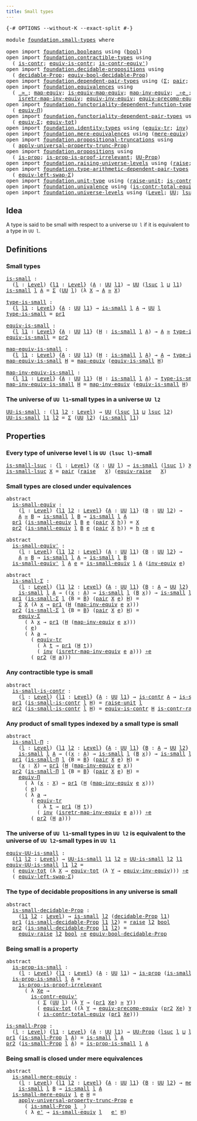 ```yaml
---
title: Small types
---
```


<pre class="Agda"><a id="37" class="Symbol">{-#</a> <a id="41" class="Keyword">OPTIONS</a> <a id="49" class="Pragma">--without-K</a> <a id="61" class="Pragma">--exact-split</a> <a id="75" class="Symbol">#-}</a>

<a id="80" class="Keyword">module</a> <a id="87" href="foundation.small-types.html" class="Module">foundation.small-types</a> <a id="110" class="Keyword">where</a>

<a id="117" class="Keyword">open</a> <a id="122" class="Keyword">import</a> <a id="129" href="foundation.booleans.html" class="Module">foundation.booleans</a> <a id="149" class="Keyword">using</a> <a id="155" class="Symbol">(</a><a id="156" href="foundation.booleans.html#1184" class="Datatype">bool</a><a id="160" class="Symbol">)</a>
<a id="162" class="Keyword">open</a> <a id="167" class="Keyword">import</a> <a id="174" href="foundation.contractible-types.html" class="Module">foundation.contractible-types</a> <a id="204" class="Keyword">using</a>
  <a id="212" class="Symbol">(</a> <a id="214" href="foundation-core.contractible-types.html#1006" class="Function">is-contr</a><a id="222" class="Symbol">;</a> <a id="224" href="foundation-core.contractible-types.html#4311" class="Function">equiv-is-contr</a><a id="238" class="Symbol">;</a> <a id="240" href="foundation-core.contractible-types.html#3813" class="Function">is-contr-equiv&#39;</a><a id="255" class="Symbol">)</a>
<a id="257" class="Keyword">open</a> <a id="262" class="Keyword">import</a> <a id="269" href="foundation.decidable-propositions.html" class="Module">foundation.decidable-propositions</a> <a id="303" class="Keyword">using</a>
  <a id="311" class="Symbol">(</a> <a id="313" href="foundation.decidable-propositions.html#2357" class="Function">decidable-Prop</a><a id="327" class="Symbol">;</a> <a id="329" href="foundation.decidable-propositions.html#6128" class="Function">equiv-bool-decidable-Prop</a><a id="354" class="Symbol">)</a>
<a id="356" class="Keyword">open</a> <a id="361" class="Keyword">import</a> <a id="368" href="foundation.dependent-pair-types.html" class="Module">foundation.dependent-pair-types</a> <a id="400" class="Keyword">using</a> <a id="406" class="Symbol">(</a><a id="407" href="foundation-core.dependent-pair-types.html#515" class="Record">Σ</a><a id="408" class="Symbol">;</a> <a id="410" href="foundation-core.dependent-pair-types.html#588" class="InductiveConstructor">pair</a><a id="414" class="Symbol">;</a> <a id="416" href="foundation-core.dependent-pair-types.html#605" class="Field">pr1</a><a id="419" class="Symbol">;</a> <a id="421" href="foundation-core.dependent-pair-types.html#617" class="Field">pr2</a><a id="424" class="Symbol">)</a>
<a id="426" class="Keyword">open</a> <a id="431" class="Keyword">import</a> <a id="438" href="foundation.equivalences.html" class="Module">foundation.equivalences</a> <a id="462" class="Keyword">using</a>
  <a id="470" class="Symbol">(</a> <a id="472" href="foundation-core.equivalences.html#1621" class="Function Operator">_≃_</a><a id="475" class="Symbol">;</a> <a id="477" href="foundation-core.equivalences.html#1821" class="Function">map-equiv</a><a id="486" class="Symbol">;</a> <a id="488" href="foundation-core.equivalences.html#1876" class="Function">is-equiv-map-equiv</a><a id="506" class="Symbol">;</a> <a id="508" href="foundation-core.equivalences.html#5036" class="Function">map-inv-equiv</a><a id="521" class="Symbol">;</a> <a id="523" href="foundation-core.equivalences.html#7869" class="Function Operator">_∘e_</a><a id="527" class="Symbol">;</a> <a id="529" href="foundation-core.equivalences.html#5721" class="Function">inv-equiv</a><a id="538" class="Symbol">;</a>
    <a id="544" href="foundation-core.equivalences.html#5251" class="Function">isretr-map-inv-equiv</a><a id="564" class="Symbol">;</a> <a id="566" href="foundation.equivalences.html#15928" class="Function">equiv-inv-equiv</a><a id="581" class="Symbol">;</a> <a id="583" href="foundation.equivalences.html#17588" class="Function">equiv-precomp-equiv</a><a id="602" class="Symbol">)</a>
<a id="604" class="Keyword">open</a> <a id="609" class="Keyword">import</a> <a id="616" href="foundation.functoriality-dependent-function-types.html" class="Module">foundation.functoriality-dependent-function-types</a> <a id="666" class="Keyword">using</a>
  <a id="674" class="Symbol">(</a> <a id="676" href="foundation.functoriality-dependent-function-types.html#4207" class="Function">equiv-Π</a><a id="683" class="Symbol">)</a>
<a id="685" class="Keyword">open</a> <a id="690" class="Keyword">import</a> <a id="697" href="foundation.functoriality-dependent-pair-types.html" class="Module">foundation.functoriality-dependent-pair-types</a> <a id="743" class="Keyword">using</a>
  <a id="751" class="Symbol">(</a> <a id="753" href="foundation-core.functoriality-dependent-pair-types.html#10434" class="Function">equiv-Σ</a><a id="760" class="Symbol">;</a> <a id="762" href="foundation-core.functoriality-dependent-pair-types.html#6817" class="Function">equiv-tot</a><a id="771" class="Symbol">)</a>
<a id="773" class="Keyword">open</a> <a id="778" class="Keyword">import</a> <a id="785" href="foundation.identity-types.html" class="Module">foundation.identity-types</a> <a id="811" class="Keyword">using</a> <a id="817" class="Symbol">(</a><a id="818" href="foundation.identity-types.html#3828" class="Function">equiv-tr</a><a id="826" class="Symbol">;</a> <a id="828" href="foundation-core.identity-types.html#2729" class="Function">inv</a><a id="831" class="Symbol">)</a>
<a id="833" class="Keyword">open</a> <a id="838" class="Keyword">import</a> <a id="845" href="foundation.mere-equivalences.html" class="Module">foundation.mere-equivalences</a> <a id="874" class="Keyword">using</a> <a id="880" class="Symbol">(</a><a id="881" href="foundation.mere-equivalences.html#1415" class="Function">mere-equiv</a><a id="891" class="Symbol">)</a>
<a id="893" class="Keyword">open</a> <a id="898" class="Keyword">import</a> <a id="905" href="foundation.propositional-truncations.html" class="Module">foundation.propositional-truncations</a> <a id="942" class="Keyword">using</a>
  <a id="950" class="Symbol">(</a> <a id="952" href="foundation.propositional-truncations.html#5611" class="Function">apply-universal-property-trunc-Prop</a><a id="987" class="Symbol">)</a>
<a id="989" class="Keyword">open</a> <a id="994" class="Keyword">import</a> <a id="1001" href="foundation.propositions.html" class="Module">foundation.propositions</a> <a id="1025" class="Keyword">using</a>
  <a id="1033" class="Symbol">(</a> <a id="1035" href="foundation-core.propositions.html#1309" class="Function">is-prop</a><a id="1042" class="Symbol">;</a> <a id="1044" href="foundation-core.propositions.html#3220" class="Function">is-prop-is-proof-irrelevant</a><a id="1071" class="Symbol">;</a> <a id="1073" href="foundation-core.propositions.html#1393" class="Function">UU-Prop</a><a id="1080" class="Symbol">)</a>
<a id="1082" class="Keyword">open</a> <a id="1087" class="Keyword">import</a> <a id="1094" href="foundation.raising-universe-levels.html" class="Module">foundation.raising-universe-levels</a> <a id="1129" class="Keyword">using</a> <a id="1135" class="Symbol">(</a><a id="1136" href="foundation.raising-universe-levels.html#973" class="Datatype">raise</a><a id="1141" class="Symbol">;</a> <a id="1143" href="foundation.raising-universe-levels.html#1550" class="Function">equiv-raise</a><a id="1154" class="Symbol">)</a>
<a id="1156" class="Keyword">open</a> <a id="1161" class="Keyword">import</a> <a id="1168" href="foundation.type-arithmetic-dependent-pair-types.html" class="Module">foundation.type-arithmetic-dependent-pair-types</a> <a id="1216" class="Keyword">using</a>
  <a id="1224" class="Symbol">(</a> <a id="1226" href="foundation-core.type-arithmetic-dependent-pair-types.html#10239" class="Function">equiv-left-swap-Σ</a><a id="1243" class="Symbol">)</a>
<a id="1245" class="Keyword">open</a> <a id="1250" class="Keyword">import</a> <a id="1257" href="foundation.unit-type.html" class="Module">foundation.unit-type</a> <a id="1278" class="Keyword">using</a> <a id="1284" class="Symbol">(</a><a id="1285" href="foundation.unit-type.html#1727" class="Function">raise-unit</a><a id="1295" class="Symbol">;</a> <a id="1297" href="foundation.unit-type.html#3287" class="Function">is-contr-raise-unit</a><a id="1316" class="Symbol">)</a>
<a id="1318" class="Keyword">open</a> <a id="1323" class="Keyword">import</a> <a id="1330" href="foundation.univalence.html" class="Module">foundation.univalence</a> <a id="1352" class="Keyword">using</a> <a id="1358" class="Symbol">(</a><a id="1359" href="foundation.univalence.html#1546" class="Function">is-contr-total-equiv</a><a id="1379" class="Symbol">)</a>
<a id="1381" class="Keyword">open</a> <a id="1386" class="Keyword">import</a> <a id="1393" href="foundation.universe-levels.html" class="Module">foundation.universe-levels</a> <a id="1420" class="Keyword">using</a> <a id="1426" class="Symbol">(</a><a id="1427" href="Agda.Primitive.html#597" class="Postulate">Level</a><a id="1432" class="Symbol">;</a> <a id="1434" href="foundation-core.universe-levels.html#235" class="Primitive">UU</a><a id="1436" class="Symbol">;</a> <a id="1438" href="Agda.Primitive.html#780" class="Primitive">lsuc</a><a id="1442" class="Symbol">;</a> <a id="1444" href="Agda.Primitive.html#810" class="Primitive Operator">_⊔_</a><a id="1447" class="Symbol">)</a>
</pre>
## Idea

A type is said to be small with respect to a universe `UU l` if it is equivalent to a type in `UU l`.

## Definitions

### Small types

<pre class="Agda"><a id="is-small"></a><a id="1607" href="foundation.small-types.html#1607" class="Function">is-small</a> <a id="1616" class="Symbol">:</a>
  <a id="1620" class="Symbol">(</a><a id="1621" href="foundation.small-types.html#1621" class="Bound">l</a> <a id="1623" class="Symbol">:</a> <a id="1625" href="Agda.Primitive.html#597" class="Postulate">Level</a><a id="1630" class="Symbol">)</a> <a id="1632" class="Symbol">{</a><a id="1633" href="foundation.small-types.html#1633" class="Bound">l1</a> <a id="1636" class="Symbol">:</a> <a id="1638" href="Agda.Primitive.html#597" class="Postulate">Level</a><a id="1643" class="Symbol">}</a> <a id="1645" class="Symbol">(</a><a id="1646" href="foundation.small-types.html#1646" class="Bound">A</a> <a id="1648" class="Symbol">:</a> <a id="1650" href="foundation-core.universe-levels.html#235" class="Primitive">UU</a> <a id="1653" href="foundation.small-types.html#1633" class="Bound">l1</a><a id="1655" class="Symbol">)</a> <a id="1657" class="Symbol">→</a> <a id="1659" href="foundation-core.universe-levels.html#235" class="Primitive">UU</a> <a id="1662" class="Symbol">(</a><a id="1663" href="Agda.Primitive.html#780" class="Primitive">lsuc</a> <a id="1668" href="foundation.small-types.html#1621" class="Bound">l</a> <a id="1670" href="Agda.Primitive.html#810" class="Primitive Operator">⊔</a> <a id="1672" href="foundation.small-types.html#1633" class="Bound">l1</a><a id="1674" class="Symbol">)</a>
<a id="1676" href="foundation.small-types.html#1607" class="Function">is-small</a> <a id="1685" href="foundation.small-types.html#1685" class="Bound">l</a> <a id="1687" href="foundation.small-types.html#1687" class="Bound">A</a> <a id="1689" class="Symbol">=</a> <a id="1691" href="foundation-core.dependent-pair-types.html#515" class="Record">Σ</a> <a id="1693" class="Symbol">(</a><a id="1694" href="foundation-core.universe-levels.html#235" class="Primitive">UU</a> <a id="1697" href="foundation.small-types.html#1685" class="Bound">l</a><a id="1698" class="Symbol">)</a> <a id="1700" class="Symbol">(λ</a> <a id="1703" href="foundation.small-types.html#1703" class="Bound">X</a> <a id="1705" class="Symbol">→</a> <a id="1707" href="foundation.small-types.html#1687" class="Bound">A</a> <a id="1709" href="foundation-core.equivalences.html#1621" class="Function Operator">≃</a> <a id="1711" href="foundation.small-types.html#1703" class="Bound">X</a><a id="1712" class="Symbol">)</a>

<a id="type-is-small"></a><a id="1715" href="foundation.small-types.html#1715" class="Function">type-is-small</a> <a id="1729" class="Symbol">:</a>
  <a id="1733" class="Symbol">{</a><a id="1734" href="foundation.small-types.html#1734" class="Bound">l</a> <a id="1736" href="foundation.small-types.html#1736" class="Bound">l1</a> <a id="1739" class="Symbol">:</a> <a id="1741" href="Agda.Primitive.html#597" class="Postulate">Level</a><a id="1746" class="Symbol">}</a> <a id="1748" class="Symbol">{</a><a id="1749" href="foundation.small-types.html#1749" class="Bound">A</a> <a id="1751" class="Symbol">:</a> <a id="1753" href="foundation-core.universe-levels.html#235" class="Primitive">UU</a> <a id="1756" href="foundation.small-types.html#1736" class="Bound">l1</a><a id="1758" class="Symbol">}</a> <a id="1760" class="Symbol">→</a> <a id="1762" href="foundation.small-types.html#1607" class="Function">is-small</a> <a id="1771" href="foundation.small-types.html#1734" class="Bound">l</a> <a id="1773" href="foundation.small-types.html#1749" class="Bound">A</a> <a id="1775" class="Symbol">→</a> <a id="1777" href="foundation-core.universe-levels.html#235" class="Primitive">UU</a> <a id="1780" href="foundation.small-types.html#1734" class="Bound">l</a>
<a id="1782" href="foundation.small-types.html#1715" class="Function">type-is-small</a> <a id="1796" class="Symbol">=</a> <a id="1798" href="foundation-core.dependent-pair-types.html#605" class="Field">pr1</a>

<a id="equiv-is-small"></a><a id="1803" href="foundation.small-types.html#1803" class="Function">equiv-is-small</a> <a id="1818" class="Symbol">:</a>
  <a id="1822" class="Symbol">{</a><a id="1823" href="foundation.small-types.html#1823" class="Bound">l</a> <a id="1825" href="foundation.small-types.html#1825" class="Bound">l1</a> <a id="1828" class="Symbol">:</a> <a id="1830" href="Agda.Primitive.html#597" class="Postulate">Level</a><a id="1835" class="Symbol">}</a> <a id="1837" class="Symbol">{</a><a id="1838" href="foundation.small-types.html#1838" class="Bound">A</a> <a id="1840" class="Symbol">:</a> <a id="1842" href="foundation-core.universe-levels.html#235" class="Primitive">UU</a> <a id="1845" href="foundation.small-types.html#1825" class="Bound">l1</a><a id="1847" class="Symbol">}</a> <a id="1849" class="Symbol">(</a><a id="1850" href="foundation.small-types.html#1850" class="Bound">H</a> <a id="1852" class="Symbol">:</a> <a id="1854" href="foundation.small-types.html#1607" class="Function">is-small</a> <a id="1863" href="foundation.small-types.html#1823" class="Bound">l</a> <a id="1865" href="foundation.small-types.html#1838" class="Bound">A</a><a id="1866" class="Symbol">)</a> <a id="1868" class="Symbol">→</a> <a id="1870" href="foundation.small-types.html#1838" class="Bound">A</a> <a id="1872" href="foundation-core.equivalences.html#1621" class="Function Operator">≃</a> <a id="1874" href="foundation.small-types.html#1715" class="Function">type-is-small</a> <a id="1888" href="foundation.small-types.html#1850" class="Bound">H</a>
<a id="1890" href="foundation.small-types.html#1803" class="Function">equiv-is-small</a> <a id="1905" class="Symbol">=</a> <a id="1907" href="foundation-core.dependent-pair-types.html#617" class="Field">pr2</a>

<a id="map-equiv-is-small"></a><a id="1912" href="foundation.small-types.html#1912" class="Function">map-equiv-is-small</a> <a id="1931" class="Symbol">:</a>
  <a id="1935" class="Symbol">{</a><a id="1936" href="foundation.small-types.html#1936" class="Bound">l</a> <a id="1938" href="foundation.small-types.html#1938" class="Bound">l1</a> <a id="1941" class="Symbol">:</a> <a id="1943" href="Agda.Primitive.html#597" class="Postulate">Level</a><a id="1948" class="Symbol">}</a> <a id="1950" class="Symbol">{</a><a id="1951" href="foundation.small-types.html#1951" class="Bound">A</a> <a id="1953" class="Symbol">:</a> <a id="1955" href="foundation-core.universe-levels.html#235" class="Primitive">UU</a> <a id="1958" href="foundation.small-types.html#1938" class="Bound">l1</a><a id="1960" class="Symbol">}</a> <a id="1962" class="Symbol">(</a><a id="1963" href="foundation.small-types.html#1963" class="Bound">H</a> <a id="1965" class="Symbol">:</a> <a id="1967" href="foundation.small-types.html#1607" class="Function">is-small</a> <a id="1976" href="foundation.small-types.html#1936" class="Bound">l</a> <a id="1978" href="foundation.small-types.html#1951" class="Bound">A</a><a id="1979" class="Symbol">)</a> <a id="1981" class="Symbol">→</a> <a id="1983" href="foundation.small-types.html#1951" class="Bound">A</a> <a id="1985" class="Symbol">→</a> <a id="1987" href="foundation.small-types.html#1715" class="Function">type-is-small</a> <a id="2001" href="foundation.small-types.html#1963" class="Bound">H</a>
<a id="2003" href="foundation.small-types.html#1912" class="Function">map-equiv-is-small</a> <a id="2022" href="foundation.small-types.html#2022" class="Bound">H</a> <a id="2024" class="Symbol">=</a> <a id="2026" href="foundation-core.equivalences.html#1821" class="Function">map-equiv</a> <a id="2036" class="Symbol">(</a><a id="2037" href="foundation.small-types.html#1803" class="Function">equiv-is-small</a> <a id="2052" href="foundation.small-types.html#2022" class="Bound">H</a><a id="2053" class="Symbol">)</a>

<a id="map-inv-equiv-is-small"></a><a id="2056" href="foundation.small-types.html#2056" class="Function">map-inv-equiv-is-small</a> <a id="2079" class="Symbol">:</a>
  <a id="2083" class="Symbol">{</a><a id="2084" href="foundation.small-types.html#2084" class="Bound">l</a> <a id="2086" href="foundation.small-types.html#2086" class="Bound">l1</a> <a id="2089" class="Symbol">:</a> <a id="2091" href="Agda.Primitive.html#597" class="Postulate">Level</a><a id="2096" class="Symbol">}</a> <a id="2098" class="Symbol">{</a><a id="2099" href="foundation.small-types.html#2099" class="Bound">A</a> <a id="2101" class="Symbol">:</a> <a id="2103" href="foundation-core.universe-levels.html#235" class="Primitive">UU</a> <a id="2106" href="foundation.small-types.html#2086" class="Bound">l1</a><a id="2108" class="Symbol">}</a> <a id="2110" class="Symbol">(</a><a id="2111" href="foundation.small-types.html#2111" class="Bound">H</a> <a id="2113" class="Symbol">:</a> <a id="2115" href="foundation.small-types.html#1607" class="Function">is-small</a> <a id="2124" href="foundation.small-types.html#2084" class="Bound">l</a> <a id="2126" href="foundation.small-types.html#2099" class="Bound">A</a><a id="2127" class="Symbol">)</a> <a id="2129" class="Symbol">→</a> <a id="2131" href="foundation.small-types.html#1715" class="Function">type-is-small</a> <a id="2145" href="foundation.small-types.html#2111" class="Bound">H</a> <a id="2147" class="Symbol">→</a> <a id="2149" href="foundation.small-types.html#2099" class="Bound">A</a>
<a id="2151" href="foundation.small-types.html#2056" class="Function">map-inv-equiv-is-small</a> <a id="2174" href="foundation.small-types.html#2174" class="Bound">H</a> <a id="2176" class="Symbol">=</a> <a id="2178" href="foundation-core.equivalences.html#5036" class="Function">map-inv-equiv</a> <a id="2192" class="Symbol">(</a><a id="2193" href="foundation.small-types.html#1803" class="Function">equiv-is-small</a> <a id="2208" href="foundation.small-types.html#2174" class="Bound">H</a><a id="2209" class="Symbol">)</a>
</pre>
### The universe of `UU l1`-small types in a universe `UU l2`

<pre class="Agda"><a id="UU-is-small"></a><a id="2287" href="foundation.small-types.html#2287" class="Function">UU-is-small</a> <a id="2299" class="Symbol">:</a> <a id="2301" class="Symbol">(</a><a id="2302" href="foundation.small-types.html#2302" class="Bound">l1</a> <a id="2305" href="foundation.small-types.html#2305" class="Bound">l2</a> <a id="2308" class="Symbol">:</a> <a id="2310" href="Agda.Primitive.html#597" class="Postulate">Level</a><a id="2315" class="Symbol">)</a> <a id="2317" class="Symbol">→</a> <a id="2319" href="foundation-core.universe-levels.html#235" class="Primitive">UU</a> <a id="2322" class="Symbol">(</a><a id="2323" href="Agda.Primitive.html#780" class="Primitive">lsuc</a> <a id="2328" href="foundation.small-types.html#2302" class="Bound">l1</a> <a id="2331" href="Agda.Primitive.html#810" class="Primitive Operator">⊔</a> <a id="2333" href="Agda.Primitive.html#780" class="Primitive">lsuc</a> <a id="2338" href="foundation.small-types.html#2305" class="Bound">l2</a><a id="2340" class="Symbol">)</a>
<a id="2342" href="foundation.small-types.html#2287" class="Function">UU-is-small</a> <a id="2354" href="foundation.small-types.html#2354" class="Bound">l1</a> <a id="2357" href="foundation.small-types.html#2357" class="Bound">l2</a> <a id="2360" class="Symbol">=</a> <a id="2362" href="foundation-core.dependent-pair-types.html#515" class="Record">Σ</a> <a id="2364" class="Symbol">(</a><a id="2365" href="foundation-core.universe-levels.html#235" class="Primitive">UU</a> <a id="2368" href="foundation.small-types.html#2357" class="Bound">l2</a><a id="2370" class="Symbol">)</a> <a id="2372" class="Symbol">(</a><a id="2373" href="foundation.small-types.html#1607" class="Function">is-small</a> <a id="2382" href="foundation.small-types.html#2354" class="Bound">l1</a><a id="2384" class="Symbol">)</a>
</pre>
## Properties

### Every type of universe level `l` is `UU (lsuc l)`-small

<pre class="Agda"><a id="is-small-lsuc"></a><a id="2475" href="foundation.small-types.html#2475" class="Function">is-small-lsuc</a> <a id="2489" class="Symbol">:</a> <a id="2491" class="Symbol">{</a><a id="2492" href="foundation.small-types.html#2492" class="Bound">l</a> <a id="2494" class="Symbol">:</a> <a id="2496" href="Agda.Primitive.html#597" class="Postulate">Level</a><a id="2501" class="Symbol">}</a> <a id="2503" class="Symbol">(</a><a id="2504" href="foundation.small-types.html#2504" class="Bound">X</a> <a id="2506" class="Symbol">:</a> <a id="2508" href="foundation-core.universe-levels.html#235" class="Primitive">UU</a> <a id="2511" href="foundation.small-types.html#2492" class="Bound">l</a><a id="2512" class="Symbol">)</a> <a id="2514" class="Symbol">→</a> <a id="2516" href="foundation.small-types.html#1607" class="Function">is-small</a> <a id="2525" class="Symbol">(</a><a id="2526" href="Agda.Primitive.html#780" class="Primitive">lsuc</a> <a id="2531" href="foundation.small-types.html#2492" class="Bound">l</a><a id="2532" class="Symbol">)</a> <a id="2534" href="foundation.small-types.html#2504" class="Bound">X</a>
<a id="2536" href="foundation.small-types.html#2475" class="Function">is-small-lsuc</a> <a id="2550" href="foundation.small-types.html#2550" class="Bound">X</a> <a id="2552" class="Symbol">=</a> <a id="2554" href="foundation-core.dependent-pair-types.html#588" class="InductiveConstructor">pair</a> <a id="2559" class="Symbol">(</a><a id="2560" href="foundation.raising-universe-levels.html#973" class="Datatype">raise</a> <a id="2566" class="Symbol">_</a> <a id="2568" href="foundation.small-types.html#2550" class="Bound">X</a><a id="2569" class="Symbol">)</a> <a id="2571" class="Symbol">(</a><a id="2572" href="foundation.raising-universe-levels.html#1550" class="Function">equiv-raise</a> <a id="2584" class="Symbol">_</a> <a id="2586" href="foundation.small-types.html#2550" class="Bound">X</a><a id="2587" class="Symbol">)</a>
</pre>
### Small types are closed under equivalences

<pre class="Agda"><a id="2649" class="Keyword">abstract</a>
  <a id="is-small-equiv"></a><a id="2660" href="foundation.small-types.html#2660" class="Function">is-small-equiv</a> <a id="2675" class="Symbol">:</a>
    <a id="2681" class="Symbol">(</a><a id="2682" href="foundation.small-types.html#2682" class="Bound">l</a> <a id="2684" class="Symbol">:</a> <a id="2686" href="Agda.Primitive.html#597" class="Postulate">Level</a><a id="2691" class="Symbol">)</a> <a id="2693" class="Symbol">{</a><a id="2694" href="foundation.small-types.html#2694" class="Bound">l1</a> <a id="2697" href="foundation.small-types.html#2697" class="Bound">l2</a> <a id="2700" class="Symbol">:</a> <a id="2702" href="Agda.Primitive.html#597" class="Postulate">Level</a><a id="2707" class="Symbol">}</a> <a id="2709" class="Symbol">{</a><a id="2710" href="foundation.small-types.html#2710" class="Bound">A</a> <a id="2712" class="Symbol">:</a> <a id="2714" href="foundation-core.universe-levels.html#235" class="Primitive">UU</a> <a id="2717" href="foundation.small-types.html#2694" class="Bound">l1</a><a id="2719" class="Symbol">}</a> <a id="2721" class="Symbol">(</a><a id="2722" href="foundation.small-types.html#2722" class="Bound">B</a> <a id="2724" class="Symbol">:</a> <a id="2726" href="foundation-core.universe-levels.html#235" class="Primitive">UU</a> <a id="2729" href="foundation.small-types.html#2697" class="Bound">l2</a><a id="2731" class="Symbol">)</a> <a id="2733" class="Symbol">→</a>
    <a id="2739" href="foundation.small-types.html#2710" class="Bound">A</a> <a id="2741" href="foundation-core.equivalences.html#1621" class="Function Operator">≃</a> <a id="2743" href="foundation.small-types.html#2722" class="Bound">B</a> <a id="2745" class="Symbol">→</a> <a id="2747" href="foundation.small-types.html#1607" class="Function">is-small</a> <a id="2756" href="foundation.small-types.html#2682" class="Bound">l</a> <a id="2758" href="foundation.small-types.html#2722" class="Bound">B</a> <a id="2760" class="Symbol">→</a> <a id="2762" href="foundation.small-types.html#1607" class="Function">is-small</a> <a id="2771" href="foundation.small-types.html#2682" class="Bound">l</a> <a id="2773" href="foundation.small-types.html#2710" class="Bound">A</a>
  <a id="2777" href="foundation-core.dependent-pair-types.html#605" class="Field">pr1</a> <a id="2781" class="Symbol">(</a><a id="2782" href="foundation.small-types.html#2660" class="Function">is-small-equiv</a> <a id="2797" href="foundation.small-types.html#2797" class="Bound">l</a> <a id="2799" href="foundation.small-types.html#2799" class="Bound">B</a> <a id="2801" href="foundation.small-types.html#2801" class="Bound">e</a> <a id="2803" class="Symbol">(</a><a id="2804" href="foundation-core.dependent-pair-types.html#588" class="InductiveConstructor">pair</a> <a id="2809" href="foundation.small-types.html#2809" class="Bound">X</a> <a id="2811" href="foundation.small-types.html#2811" class="Bound">h</a><a id="2812" class="Symbol">))</a> <a id="2815" class="Symbol">=</a> <a id="2817" href="foundation.small-types.html#2809" class="Bound">X</a>
  <a id="2821" href="foundation-core.dependent-pair-types.html#617" class="Field">pr2</a> <a id="2825" class="Symbol">(</a><a id="2826" href="foundation.small-types.html#2660" class="Function">is-small-equiv</a> <a id="2841" href="foundation.small-types.html#2841" class="Bound">l</a> <a id="2843" href="foundation.small-types.html#2843" class="Bound">B</a> <a id="2845" href="foundation.small-types.html#2845" class="Bound">e</a> <a id="2847" class="Symbol">(</a><a id="2848" href="foundation-core.dependent-pair-types.html#588" class="InductiveConstructor">pair</a> <a id="2853" href="foundation.small-types.html#2853" class="Bound">X</a> <a id="2855" href="foundation.small-types.html#2855" class="Bound">h</a><a id="2856" class="Symbol">))</a> <a id="2859" class="Symbol">=</a> <a id="2861" href="foundation.small-types.html#2855" class="Bound">h</a> <a id="2863" href="foundation-core.equivalences.html#7869" class="Function Operator">∘e</a> <a id="2866" href="foundation.small-types.html#2845" class="Bound">e</a>

<a id="2869" class="Keyword">abstract</a>
  <a id="is-small-equiv&#39;"></a><a id="2880" href="foundation.small-types.html#2880" class="Function">is-small-equiv&#39;</a> <a id="2896" class="Symbol">:</a>
    <a id="2902" class="Symbol">(</a><a id="2903" href="foundation.small-types.html#2903" class="Bound">l</a> <a id="2905" class="Symbol">:</a> <a id="2907" href="Agda.Primitive.html#597" class="Postulate">Level</a><a id="2912" class="Symbol">)</a> <a id="2914" class="Symbol">{</a><a id="2915" href="foundation.small-types.html#2915" class="Bound">l1</a> <a id="2918" href="foundation.small-types.html#2918" class="Bound">l2</a> <a id="2921" class="Symbol">:</a> <a id="2923" href="Agda.Primitive.html#597" class="Postulate">Level</a><a id="2928" class="Symbol">}</a> <a id="2930" class="Symbol">(</a><a id="2931" href="foundation.small-types.html#2931" class="Bound">A</a> <a id="2933" class="Symbol">:</a> <a id="2935" href="foundation-core.universe-levels.html#235" class="Primitive">UU</a> <a id="2938" href="foundation.small-types.html#2915" class="Bound">l1</a><a id="2940" class="Symbol">)</a> <a id="2942" class="Symbol">{</a><a id="2943" href="foundation.small-types.html#2943" class="Bound">B</a> <a id="2945" class="Symbol">:</a> <a id="2947" href="foundation-core.universe-levels.html#235" class="Primitive">UU</a> <a id="2950" href="foundation.small-types.html#2918" class="Bound">l2</a><a id="2952" class="Symbol">}</a> <a id="2954" class="Symbol">→</a>
    <a id="2960" href="foundation.small-types.html#2931" class="Bound">A</a> <a id="2962" href="foundation-core.equivalences.html#1621" class="Function Operator">≃</a> <a id="2964" href="foundation.small-types.html#2943" class="Bound">B</a> <a id="2966" class="Symbol">→</a> <a id="2968" href="foundation.small-types.html#1607" class="Function">is-small</a> <a id="2977" href="foundation.small-types.html#2903" class="Bound">l</a> <a id="2979" href="foundation.small-types.html#2931" class="Bound">A</a> <a id="2981" class="Symbol">→</a> <a id="2983" href="foundation.small-types.html#1607" class="Function">is-small</a> <a id="2992" href="foundation.small-types.html#2903" class="Bound">l</a> <a id="2994" href="foundation.small-types.html#2943" class="Bound">B</a>
  <a id="2998" href="foundation.small-types.html#2880" class="Function">is-small-equiv&#39;</a> <a id="3014" href="foundation.small-types.html#3014" class="Bound">l</a> <a id="3016" href="foundation.small-types.html#3016" class="Bound">A</a> <a id="3018" href="foundation.small-types.html#3018" class="Bound">e</a> <a id="3020" class="Symbol">=</a> <a id="3022" href="foundation.small-types.html#2660" class="Function">is-small-equiv</a> <a id="3037" href="foundation.small-types.html#3014" class="Bound">l</a> <a id="3039" href="foundation.small-types.html#3016" class="Bound">A</a> <a id="3041" class="Symbol">(</a><a id="3042" href="foundation-core.equivalences.html#5721" class="Function">inv-equiv</a> <a id="3052" href="foundation.small-types.html#3018" class="Bound">e</a><a id="3053" class="Symbol">)</a>

<a id="3056" class="Keyword">abstract</a>
  <a id="is-small-Σ"></a><a id="3067" href="foundation.small-types.html#3067" class="Function">is-small-Σ</a> <a id="3078" class="Symbol">:</a>
    <a id="3084" class="Symbol">(</a><a id="3085" href="foundation.small-types.html#3085" class="Bound">l</a> <a id="3087" class="Symbol">:</a> <a id="3089" href="Agda.Primitive.html#597" class="Postulate">Level</a><a id="3094" class="Symbol">)</a> <a id="3096" class="Symbol">{</a><a id="3097" href="foundation.small-types.html#3097" class="Bound">l1</a> <a id="3100" href="foundation.small-types.html#3100" class="Bound">l2</a> <a id="3103" class="Symbol">:</a> <a id="3105" href="Agda.Primitive.html#597" class="Postulate">Level</a><a id="3110" class="Symbol">}</a> <a id="3112" class="Symbol">{</a><a id="3113" href="foundation.small-types.html#3113" class="Bound">A</a> <a id="3115" class="Symbol">:</a> <a id="3117" href="foundation-core.universe-levels.html#235" class="Primitive">UU</a> <a id="3120" href="foundation.small-types.html#3097" class="Bound">l1</a><a id="3122" class="Symbol">}</a> <a id="3124" class="Symbol">{</a><a id="3125" href="foundation.small-types.html#3125" class="Bound">B</a> <a id="3127" class="Symbol">:</a> <a id="3129" href="foundation.small-types.html#3113" class="Bound">A</a> <a id="3131" class="Symbol">→</a> <a id="3133" href="foundation-core.universe-levels.html#235" class="Primitive">UU</a> <a id="3136" href="foundation.small-types.html#3100" class="Bound">l2</a><a id="3138" class="Symbol">}</a> <a id="3140" class="Symbol">→</a>
    <a id="3146" href="foundation.small-types.html#1607" class="Function">is-small</a> <a id="3155" href="foundation.small-types.html#3085" class="Bound">l</a> <a id="3157" href="foundation.small-types.html#3113" class="Bound">A</a> <a id="3159" class="Symbol">→</a> <a id="3161" class="Symbol">((</a><a id="3163" href="foundation.small-types.html#3163" class="Bound">x</a> <a id="3165" class="Symbol">:</a> <a id="3167" href="foundation.small-types.html#3113" class="Bound">A</a><a id="3168" class="Symbol">)</a> <a id="3170" class="Symbol">→</a> <a id="3172" href="foundation.small-types.html#1607" class="Function">is-small</a> <a id="3181" href="foundation.small-types.html#3085" class="Bound">l</a> <a id="3183" class="Symbol">(</a><a id="3184" href="foundation.small-types.html#3125" class="Bound">B</a> <a id="3186" href="foundation.small-types.html#3163" class="Bound">x</a><a id="3187" class="Symbol">))</a> <a id="3190" class="Symbol">→</a> <a id="3192" href="foundation.small-types.html#1607" class="Function">is-small</a> <a id="3201" href="foundation.small-types.html#3085" class="Bound">l</a> <a id="3203" class="Symbol">(</a><a id="3204" href="foundation-core.dependent-pair-types.html#515" class="Record">Σ</a> <a id="3206" href="foundation.small-types.html#3113" class="Bound">A</a> <a id="3208" href="foundation.small-types.html#3125" class="Bound">B</a><a id="3209" class="Symbol">)</a>
  <a id="3213" href="foundation-core.dependent-pair-types.html#605" class="Field">pr1</a> <a id="3217" class="Symbol">(</a><a id="3218" href="foundation.small-types.html#3067" class="Function">is-small-Σ</a> <a id="3229" href="foundation.small-types.html#3229" class="Bound">l</a> <a id="3231" class="Symbol">{</a><a id="3232" class="Argument">B</a> <a id="3234" class="Symbol">=</a> <a id="3236" href="foundation.small-types.html#3236" class="Bound">B</a><a id="3237" class="Symbol">}</a> <a id="3239" class="Symbol">(</a><a id="3240" href="foundation-core.dependent-pair-types.html#588" class="InductiveConstructor">pair</a> <a id="3245" href="foundation.small-types.html#3245" class="Bound">X</a> <a id="3247" href="foundation.small-types.html#3247" class="Bound">e</a><a id="3248" class="Symbol">)</a> <a id="3250" href="foundation.small-types.html#3250" class="Bound">H</a><a id="3251" class="Symbol">)</a> <a id="3253" class="Symbol">=</a>
    <a id="3259" href="foundation-core.dependent-pair-types.html#515" class="Record">Σ</a> <a id="3261" href="foundation.small-types.html#3245" class="Bound">X</a> <a id="3263" class="Symbol">(λ</a> <a id="3266" href="foundation.small-types.html#3266" class="Bound">x</a> <a id="3268" class="Symbol">→</a> <a id="3270" href="foundation-core.dependent-pair-types.html#605" class="Field">pr1</a> <a id="3274" class="Symbol">(</a><a id="3275" href="foundation.small-types.html#3250" class="Bound">H</a> <a id="3277" class="Symbol">(</a><a id="3278" href="foundation-core.equivalences.html#5036" class="Function">map-inv-equiv</a> <a id="3292" href="foundation.small-types.html#3247" class="Bound">e</a> <a id="3294" href="foundation.small-types.html#3266" class="Bound">x</a><a id="3295" class="Symbol">)))</a>
  <a id="3301" href="foundation-core.dependent-pair-types.html#617" class="Field">pr2</a> <a id="3305" class="Symbol">(</a><a id="3306" href="foundation.small-types.html#3067" class="Function">is-small-Σ</a> <a id="3317" href="foundation.small-types.html#3317" class="Bound">l</a> <a id="3319" class="Symbol">{</a><a id="3320" class="Argument">B</a> <a id="3322" class="Symbol">=</a> <a id="3324" href="foundation.small-types.html#3324" class="Bound">B</a><a id="3325" class="Symbol">}</a> <a id="3327" class="Symbol">(</a><a id="3328" href="foundation-core.dependent-pair-types.html#588" class="InductiveConstructor">pair</a> <a id="3333" href="foundation.small-types.html#3333" class="Bound">X</a> <a id="3335" href="foundation.small-types.html#3335" class="Bound">e</a><a id="3336" class="Symbol">)</a> <a id="3338" href="foundation.small-types.html#3338" class="Bound">H</a><a id="3339" class="Symbol">)</a> <a id="3341" class="Symbol">=</a>
    <a id="3347" href="foundation-core.functoriality-dependent-pair-types.html#10434" class="Function">equiv-Σ</a>
      <a id="3361" class="Symbol">(</a> <a id="3363" class="Symbol">λ</a> <a id="3365" href="foundation.small-types.html#3365" class="Bound">x</a> <a id="3367" class="Symbol">→</a> <a id="3369" href="foundation-core.dependent-pair-types.html#605" class="Field">pr1</a> <a id="3373" class="Symbol">(</a><a id="3374" href="foundation.small-types.html#3338" class="Bound">H</a> <a id="3376" class="Symbol">(</a><a id="3377" href="foundation-core.equivalences.html#5036" class="Function">map-inv-equiv</a> <a id="3391" href="foundation.small-types.html#3335" class="Bound">e</a> <a id="3393" href="foundation.small-types.html#3365" class="Bound">x</a><a id="3394" class="Symbol">)))</a>
      <a id="3404" class="Symbol">(</a> <a id="3406" href="foundation.small-types.html#3335" class="Bound">e</a><a id="3407" class="Symbol">)</a>
      <a id="3415" class="Symbol">(</a> <a id="3417" class="Symbol">λ</a> <a id="3419" href="foundation.small-types.html#3419" class="Bound">a</a> <a id="3421" class="Symbol">→</a>
        <a id="3431" class="Symbol">(</a> <a id="3433" href="foundation.identity-types.html#3828" class="Function">equiv-tr</a>
          <a id="3452" class="Symbol">(</a> <a id="3454" class="Symbol">λ</a> <a id="3456" href="foundation.small-types.html#3456" class="Bound">t</a> <a id="3458" class="Symbol">→</a> <a id="3460" href="foundation-core.dependent-pair-types.html#605" class="Field">pr1</a> <a id="3464" class="Symbol">(</a><a id="3465" href="foundation.small-types.html#3338" class="Bound">H</a> <a id="3467" href="foundation.small-types.html#3456" class="Bound">t</a><a id="3468" class="Symbol">))</a>
          <a id="3481" class="Symbol">(</a> <a id="3483" href="foundation-core.identity-types.html#2729" class="Function">inv</a> <a id="3487" class="Symbol">(</a><a id="3488" href="foundation-core.equivalences.html#5251" class="Function">isretr-map-inv-equiv</a> <a id="3509" href="foundation.small-types.html#3335" class="Bound">e</a> <a id="3511" href="foundation.small-types.html#3419" class="Bound">a</a><a id="3512" class="Symbol">)))</a> <a id="3516" href="foundation-core.equivalences.html#7869" class="Function Operator">∘e</a>
        <a id="3527" class="Symbol">(</a> <a id="3529" href="foundation-core.dependent-pair-types.html#617" class="Field">pr2</a> <a id="3533" class="Symbol">(</a><a id="3534" href="foundation.small-types.html#3338" class="Bound">H</a> <a id="3536" href="foundation.small-types.html#3419" class="Bound">a</a><a id="3537" class="Symbol">)))</a>
</pre>
### Any contractible type is small

<pre class="Agda"><a id="3590" class="Keyword">abstract</a>
  <a id="is-small-is-contr"></a><a id="3601" href="foundation.small-types.html#3601" class="Function">is-small-is-contr</a> <a id="3619" class="Symbol">:</a>
    <a id="3625" class="Symbol">(</a><a id="3626" href="foundation.small-types.html#3626" class="Bound">l</a> <a id="3628" class="Symbol">:</a> <a id="3630" href="Agda.Primitive.html#597" class="Postulate">Level</a><a id="3635" class="Symbol">)</a> <a id="3637" class="Symbol">{</a><a id="3638" href="foundation.small-types.html#3638" class="Bound">l1</a> <a id="3641" class="Symbol">:</a> <a id="3643" href="Agda.Primitive.html#597" class="Postulate">Level</a><a id="3648" class="Symbol">}</a> <a id="3650" class="Symbol">{</a><a id="3651" href="foundation.small-types.html#3651" class="Bound">A</a> <a id="3653" class="Symbol">:</a> <a id="3655" href="foundation-core.universe-levels.html#235" class="Primitive">UU</a> <a id="3658" href="foundation.small-types.html#3638" class="Bound">l1</a><a id="3660" class="Symbol">}</a> <a id="3662" class="Symbol">→</a> <a id="3664" href="foundation-core.contractible-types.html#1006" class="Function">is-contr</a> <a id="3673" href="foundation.small-types.html#3651" class="Bound">A</a> <a id="3675" class="Symbol">→</a> <a id="3677" href="foundation.small-types.html#1607" class="Function">is-small</a> <a id="3686" href="foundation.small-types.html#3626" class="Bound">l</a> <a id="3688" href="foundation.small-types.html#3651" class="Bound">A</a>
  <a id="3692" href="foundation-core.dependent-pair-types.html#605" class="Field">pr1</a> <a id="3696" class="Symbol">(</a><a id="3697" href="foundation.small-types.html#3601" class="Function">is-small-is-contr</a> <a id="3715" href="foundation.small-types.html#3715" class="Bound">l</a> <a id="3717" href="foundation.small-types.html#3717" class="Bound">H</a><a id="3718" class="Symbol">)</a> <a id="3720" class="Symbol">=</a> <a id="3722" href="foundation.unit-type.html#1727" class="Function">raise-unit</a> <a id="3733" href="foundation.small-types.html#3715" class="Bound">l</a>
  <a id="3737" href="foundation-core.dependent-pair-types.html#617" class="Field">pr2</a> <a id="3741" class="Symbol">(</a><a id="3742" href="foundation.small-types.html#3601" class="Function">is-small-is-contr</a> <a id="3760" href="foundation.small-types.html#3760" class="Bound">l</a> <a id="3762" href="foundation.small-types.html#3762" class="Bound">H</a><a id="3763" class="Symbol">)</a> <a id="3765" class="Symbol">=</a> <a id="3767" href="foundation-core.contractible-types.html#4311" class="Function">equiv-is-contr</a> <a id="3782" href="foundation.small-types.html#3762" class="Bound">H</a> <a id="3784" href="foundation.unit-type.html#3287" class="Function">is-contr-raise-unit</a>
</pre>
### Any product of small types indexed by a small type is small

<pre class="Agda"><a id="3882" class="Keyword">abstract</a>
  <a id="is-small-Π"></a><a id="3893" href="foundation.small-types.html#3893" class="Function">is-small-Π</a> <a id="3904" class="Symbol">:</a>
    <a id="3910" class="Symbol">(</a><a id="3911" href="foundation.small-types.html#3911" class="Bound">l</a> <a id="3913" class="Symbol">:</a> <a id="3915" href="Agda.Primitive.html#597" class="Postulate">Level</a><a id="3920" class="Symbol">)</a> <a id="3922" class="Symbol">{</a><a id="3923" href="foundation.small-types.html#3923" class="Bound">l1</a> <a id="3926" href="foundation.small-types.html#3926" class="Bound">l2</a> <a id="3929" class="Symbol">:</a> <a id="3931" href="Agda.Primitive.html#597" class="Postulate">Level</a><a id="3936" class="Symbol">}</a> <a id="3938" class="Symbol">{</a><a id="3939" href="foundation.small-types.html#3939" class="Bound">A</a> <a id="3941" class="Symbol">:</a> <a id="3943" href="foundation-core.universe-levels.html#235" class="Primitive">UU</a> <a id="3946" href="foundation.small-types.html#3923" class="Bound">l1</a><a id="3948" class="Symbol">}</a> <a id="3950" class="Symbol">{</a><a id="3951" href="foundation.small-types.html#3951" class="Bound">B</a> <a id="3953" class="Symbol">:</a> <a id="3955" href="foundation.small-types.html#3939" class="Bound">A</a> <a id="3957" class="Symbol">→</a> <a id="3959" href="foundation-core.universe-levels.html#235" class="Primitive">UU</a> <a id="3962" href="foundation.small-types.html#3926" class="Bound">l2</a><a id="3964" class="Symbol">}</a> <a id="3966" class="Symbol">→</a>
    <a id="3972" href="foundation.small-types.html#1607" class="Function">is-small</a> <a id="3981" href="foundation.small-types.html#3911" class="Bound">l</a> <a id="3983" href="foundation.small-types.html#3939" class="Bound">A</a> <a id="3985" class="Symbol">→</a> <a id="3987" class="Symbol">((</a><a id="3989" href="foundation.small-types.html#3989" class="Bound">x</a> <a id="3991" class="Symbol">:</a> <a id="3993" href="foundation.small-types.html#3939" class="Bound">A</a><a id="3994" class="Symbol">)</a> <a id="3996" class="Symbol">→</a> <a id="3998" href="foundation.small-types.html#1607" class="Function">is-small</a> <a id="4007" href="foundation.small-types.html#3911" class="Bound">l</a> <a id="4009" class="Symbol">(</a><a id="4010" href="foundation.small-types.html#3951" class="Bound">B</a> <a id="4012" href="foundation.small-types.html#3989" class="Bound">x</a><a id="4013" class="Symbol">))</a> <a id="4016" class="Symbol">→</a> <a id="4018" href="foundation.small-types.html#1607" class="Function">is-small</a> <a id="4027" href="foundation.small-types.html#3911" class="Bound">l</a> <a id="4029" class="Symbol">((</a><a id="4031" href="foundation.small-types.html#4031" class="Bound">x</a> <a id="4033" class="Symbol">:</a> <a id="4035" href="foundation.small-types.html#3939" class="Bound">A</a><a id="4036" class="Symbol">)</a> <a id="4038" class="Symbol">→</a> <a id="4040" href="foundation.small-types.html#3951" class="Bound">B</a> <a id="4042" href="foundation.small-types.html#4031" class="Bound">x</a><a id="4043" class="Symbol">)</a>
  <a id="4047" href="foundation-core.dependent-pair-types.html#605" class="Field">pr1</a> <a id="4051" class="Symbol">(</a><a id="4052" href="foundation.small-types.html#3893" class="Function">is-small-Π</a> <a id="4063" href="foundation.small-types.html#4063" class="Bound">l</a> <a id="4065" class="Symbol">{</a><a id="4066" class="Argument">B</a> <a id="4068" class="Symbol">=</a> <a id="4070" href="foundation.small-types.html#4070" class="Bound">B</a><a id="4071" class="Symbol">}</a> <a id="4073" class="Symbol">(</a><a id="4074" href="foundation-core.dependent-pair-types.html#588" class="InductiveConstructor">pair</a> <a id="4079" href="foundation.small-types.html#4079" class="Bound">X</a> <a id="4081" href="foundation.small-types.html#4081" class="Bound">e</a><a id="4082" class="Symbol">)</a> <a id="4084" href="foundation.small-types.html#4084" class="Bound">H</a><a id="4085" class="Symbol">)</a> <a id="4087" class="Symbol">=</a>
    <a id="4093" class="Symbol">(</a><a id="4094" href="foundation.small-types.html#4094" class="Bound">x</a> <a id="4096" class="Symbol">:</a> <a id="4098" href="foundation.small-types.html#4079" class="Bound">X</a><a id="4099" class="Symbol">)</a> <a id="4101" class="Symbol">→</a> <a id="4103" href="foundation-core.dependent-pair-types.html#605" class="Field">pr1</a> <a id="4107" class="Symbol">(</a><a id="4108" href="foundation.small-types.html#4084" class="Bound">H</a> <a id="4110" class="Symbol">(</a><a id="4111" href="foundation-core.equivalences.html#5036" class="Function">map-inv-equiv</a> <a id="4125" href="foundation.small-types.html#4081" class="Bound">e</a> <a id="4127" href="foundation.small-types.html#4094" class="Bound">x</a><a id="4128" class="Symbol">))</a>
  <a id="4133" href="foundation-core.dependent-pair-types.html#617" class="Field">pr2</a> <a id="4137" class="Symbol">(</a><a id="4138" href="foundation.small-types.html#3893" class="Function">is-small-Π</a> <a id="4149" href="foundation.small-types.html#4149" class="Bound">l</a> <a id="4151" class="Symbol">{</a><a id="4152" class="Argument">B</a> <a id="4154" class="Symbol">=</a> <a id="4156" href="foundation.small-types.html#4156" class="Bound">B</a><a id="4157" class="Symbol">}</a> <a id="4159" class="Symbol">(</a><a id="4160" href="foundation-core.dependent-pair-types.html#588" class="InductiveConstructor">pair</a> <a id="4165" href="foundation.small-types.html#4165" class="Bound">X</a> <a id="4167" href="foundation.small-types.html#4167" class="Bound">e</a><a id="4168" class="Symbol">)</a> <a id="4170" href="foundation.small-types.html#4170" class="Bound">H</a><a id="4171" class="Symbol">)</a> <a id="4173" class="Symbol">=</a>
    <a id="4179" href="foundation.functoriality-dependent-function-types.html#4207" class="Function">equiv-Π</a>
      <a id="4193" class="Symbol">(</a> <a id="4195" class="Symbol">λ</a> <a id="4197" class="Symbol">(</a><a id="4198" href="foundation.small-types.html#4198" class="Bound">x</a> <a id="4200" class="Symbol">:</a> <a id="4202" href="foundation.small-types.html#4165" class="Bound">X</a><a id="4203" class="Symbol">)</a> <a id="4205" class="Symbol">→</a> <a id="4207" href="foundation-core.dependent-pair-types.html#605" class="Field">pr1</a> <a id="4211" class="Symbol">(</a><a id="4212" href="foundation.small-types.html#4170" class="Bound">H</a> <a id="4214" class="Symbol">(</a><a id="4215" href="foundation-core.equivalences.html#5036" class="Function">map-inv-equiv</a> <a id="4229" href="foundation.small-types.html#4167" class="Bound">e</a> <a id="4231" href="foundation.small-types.html#4198" class="Bound">x</a><a id="4232" class="Symbol">)))</a>
      <a id="4242" class="Symbol">(</a> <a id="4244" href="foundation.small-types.html#4167" class="Bound">e</a><a id="4245" class="Symbol">)</a>
      <a id="4253" class="Symbol">(</a> <a id="4255" class="Symbol">λ</a> <a id="4257" href="foundation.small-types.html#4257" class="Bound">a</a> <a id="4259" class="Symbol">→</a>
        <a id="4269" class="Symbol">(</a> <a id="4271" href="foundation.identity-types.html#3828" class="Function">equiv-tr</a>
          <a id="4290" class="Symbol">(</a> <a id="4292" class="Symbol">λ</a> <a id="4294" href="foundation.small-types.html#4294" class="Bound">t</a> <a id="4296" class="Symbol">→</a> <a id="4298" href="foundation-core.dependent-pair-types.html#605" class="Field">pr1</a> <a id="4302" class="Symbol">(</a><a id="4303" href="foundation.small-types.html#4170" class="Bound">H</a> <a id="4305" href="foundation.small-types.html#4294" class="Bound">t</a><a id="4306" class="Symbol">))</a>
          <a id="4319" class="Symbol">(</a> <a id="4321" href="foundation-core.identity-types.html#2729" class="Function">inv</a> <a id="4325" class="Symbol">(</a><a id="4326" href="foundation-core.equivalences.html#5251" class="Function">isretr-map-inv-equiv</a> <a id="4347" href="foundation.small-types.html#4167" class="Bound">e</a> <a id="4349" href="foundation.small-types.html#4257" class="Bound">a</a><a id="4350" class="Symbol">)))</a> <a id="4354" href="foundation-core.equivalences.html#7869" class="Function Operator">∘e</a>
        <a id="4365" class="Symbol">(</a> <a id="4367" href="foundation-core.dependent-pair-types.html#617" class="Field">pr2</a> <a id="4371" class="Symbol">(</a><a id="4372" href="foundation.small-types.html#4170" class="Bound">H</a> <a id="4374" href="foundation.small-types.html#4257" class="Bound">a</a><a id="4375" class="Symbol">)))</a>
</pre>
### The universe of `UU l1`-small types in `UU l2` is equivalent to the universe of `UU l2`-small types in `UU l1`

<pre class="Agda"><a id="equiv-UU-is-small"></a><a id="4508" href="foundation.small-types.html#4508" class="Function">equiv-UU-is-small</a> <a id="4526" class="Symbol">:</a>
  <a id="4530" class="Symbol">(</a><a id="4531" href="foundation.small-types.html#4531" class="Bound">l1</a> <a id="4534" href="foundation.small-types.html#4534" class="Bound">l2</a> <a id="4537" class="Symbol">:</a> <a id="4539" href="Agda.Primitive.html#597" class="Postulate">Level</a><a id="4544" class="Symbol">)</a> <a id="4546" class="Symbol">→</a> <a id="4548" href="foundation.small-types.html#2287" class="Function">UU-is-small</a> <a id="4560" href="foundation.small-types.html#4531" class="Bound">l1</a> <a id="4563" href="foundation.small-types.html#4534" class="Bound">l2</a> <a id="4566" href="foundation-core.equivalences.html#1621" class="Function Operator">≃</a> <a id="4568" href="foundation.small-types.html#2287" class="Function">UU-is-small</a> <a id="4580" href="foundation.small-types.html#4534" class="Bound">l2</a> <a id="4583" href="foundation.small-types.html#4531" class="Bound">l1</a>
<a id="4586" href="foundation.small-types.html#4508" class="Function">equiv-UU-is-small</a> <a id="4604" href="foundation.small-types.html#4604" class="Bound">l1</a> <a id="4607" href="foundation.small-types.html#4607" class="Bound">l2</a> <a id="4610" class="Symbol">=</a>
  <a id="4614" class="Symbol">(</a> <a id="4616" href="foundation-core.functoriality-dependent-pair-types.html#6817" class="Function">equiv-tot</a> <a id="4626" class="Symbol">(λ</a> <a id="4629" href="foundation.small-types.html#4629" class="Bound">X</a> <a id="4631" class="Symbol">→</a> <a id="4633" href="foundation-core.functoriality-dependent-pair-types.html#6817" class="Function">equiv-tot</a> <a id="4643" class="Symbol">(λ</a> <a id="4646" href="foundation.small-types.html#4646" class="Bound">Y</a> <a id="4648" class="Symbol">→</a> <a id="4650" href="foundation.equivalences.html#15928" class="Function">equiv-inv-equiv</a><a id="4665" class="Symbol">)))</a> <a id="4669" href="foundation-core.equivalences.html#7869" class="Function Operator">∘e</a>
  <a id="4674" class="Symbol">(</a> <a id="4676" href="foundation-core.type-arithmetic-dependent-pair-types.html#10239" class="Function">equiv-left-swap-Σ</a><a id="4693" class="Symbol">)</a>
</pre>
### The type of decidable propositions in any universe is small

<pre class="Agda"><a id="4773" class="Keyword">abstract</a>
  <a id="is-small-decidable-Prop"></a><a id="4784" href="foundation.small-types.html#4784" class="Function">is-small-decidable-Prop</a> <a id="4808" class="Symbol">:</a>
    <a id="4814" class="Symbol">(</a><a id="4815" href="foundation.small-types.html#4815" class="Bound">l1</a> <a id="4818" href="foundation.small-types.html#4818" class="Bound">l2</a> <a id="4821" class="Symbol">:</a> <a id="4823" href="Agda.Primitive.html#597" class="Postulate">Level</a><a id="4828" class="Symbol">)</a> <a id="4830" class="Symbol">→</a> <a id="4832" href="foundation.small-types.html#1607" class="Function">is-small</a> <a id="4841" href="foundation.small-types.html#4818" class="Bound">l2</a> <a id="4844" class="Symbol">(</a><a id="4845" href="foundation.decidable-propositions.html#2357" class="Function">decidable-Prop</a> <a id="4860" href="foundation.small-types.html#4815" class="Bound">l1</a><a id="4862" class="Symbol">)</a>
  <a id="4866" href="foundation-core.dependent-pair-types.html#605" class="Field">pr1</a> <a id="4870" class="Symbol">(</a><a id="4871" href="foundation.small-types.html#4784" class="Function">is-small-decidable-Prop</a> <a id="4895" href="foundation.small-types.html#4895" class="Bound">l1</a> <a id="4898" href="foundation.small-types.html#4898" class="Bound">l2</a><a id="4900" class="Symbol">)</a> <a id="4902" class="Symbol">=</a> <a id="4904" href="foundation.raising-universe-levels.html#973" class="Datatype">raise</a> <a id="4910" href="foundation.small-types.html#4898" class="Bound">l2</a> <a id="4913" href="foundation.booleans.html#1184" class="Datatype">bool</a>
  <a id="4920" href="foundation-core.dependent-pair-types.html#617" class="Field">pr2</a> <a id="4924" class="Symbol">(</a><a id="4925" href="foundation.small-types.html#4784" class="Function">is-small-decidable-Prop</a> <a id="4949" href="foundation.small-types.html#4949" class="Bound">l1</a> <a id="4952" href="foundation.small-types.html#4952" class="Bound">l2</a><a id="4954" class="Symbol">)</a> <a id="4956" class="Symbol">=</a>
    <a id="4962" href="foundation.raising-universe-levels.html#1550" class="Function">equiv-raise</a> <a id="4974" href="foundation.small-types.html#4952" class="Bound">l2</a> <a id="4977" href="foundation.booleans.html#1184" class="Datatype">bool</a> <a id="4982" href="foundation-core.equivalences.html#7869" class="Function Operator">∘e</a> <a id="4985" href="foundation.decidable-propositions.html#6128" class="Function">equiv-bool-decidable-Prop</a>
</pre>
### Being small is a property

<pre class="Agda"><a id="5055" class="Keyword">abstract</a>
  <a id="is-prop-is-small"></a><a id="5066" href="foundation.small-types.html#5066" class="Function">is-prop-is-small</a> <a id="5083" class="Symbol">:</a>
    <a id="5089" class="Symbol">(</a><a id="5090" href="foundation.small-types.html#5090" class="Bound">l</a> <a id="5092" class="Symbol">:</a> <a id="5094" href="Agda.Primitive.html#597" class="Postulate">Level</a><a id="5099" class="Symbol">)</a> <a id="5101" class="Symbol">{</a><a id="5102" href="foundation.small-types.html#5102" class="Bound">l1</a> <a id="5105" class="Symbol">:</a> <a id="5107" href="Agda.Primitive.html#597" class="Postulate">Level</a><a id="5112" class="Symbol">}</a> <a id="5114" class="Symbol">(</a><a id="5115" href="foundation.small-types.html#5115" class="Bound">A</a> <a id="5117" class="Symbol">:</a> <a id="5119" href="foundation-core.universe-levels.html#235" class="Primitive">UU</a> <a id="5122" href="foundation.small-types.html#5102" class="Bound">l1</a><a id="5124" class="Symbol">)</a> <a id="5126" class="Symbol">→</a> <a id="5128" href="foundation-core.propositions.html#1309" class="Function">is-prop</a> <a id="5136" class="Symbol">(</a><a id="5137" href="foundation.small-types.html#1607" class="Function">is-small</a> <a id="5146" href="foundation.small-types.html#5090" class="Bound">l</a> <a id="5148" href="foundation.small-types.html#5115" class="Bound">A</a><a id="5149" class="Symbol">)</a>
  <a id="5153" href="foundation.small-types.html#5066" class="Function">is-prop-is-small</a> <a id="5170" href="foundation.small-types.html#5170" class="Bound">l</a> <a id="5172" href="foundation.small-types.html#5172" class="Bound">A</a> <a id="5174" class="Symbol">=</a>
    <a id="5180" href="foundation-core.propositions.html#3220" class="Function">is-prop-is-proof-irrelevant</a>
      <a id="5214" class="Symbol">(</a> <a id="5216" class="Symbol">λ</a> <a id="5218" href="foundation.small-types.html#5218" class="Bound">Xe</a> <a id="5221" class="Symbol">→</a>
        <a id="5231" href="foundation-core.contractible-types.html#3813" class="Function">is-contr-equiv&#39;</a>
          <a id="5257" class="Symbol">(</a> <a id="5259" href="foundation-core.dependent-pair-types.html#515" class="Record">Σ</a> <a id="5261" class="Symbol">(</a><a id="5262" href="foundation-core.universe-levels.html#235" class="Primitive">UU</a> <a id="5265" href="foundation.small-types.html#5170" class="Bound">l</a><a id="5266" class="Symbol">)</a> <a id="5268" class="Symbol">(λ</a> <a id="5271" href="foundation.small-types.html#5271" class="Bound">Y</a> <a id="5273" class="Symbol">→</a> <a id="5275" class="Symbol">(</a><a id="5276" href="foundation-core.dependent-pair-types.html#605" class="Field">pr1</a> <a id="5280" href="foundation.small-types.html#5218" class="Bound">Xe</a><a id="5282" class="Symbol">)</a> <a id="5284" href="foundation-core.equivalences.html#1621" class="Function Operator">≃</a> <a id="5286" href="foundation.small-types.html#5271" class="Bound">Y</a><a id="5287" class="Symbol">))</a>
          <a id="5300" class="Symbol">(</a> <a id="5302" href="foundation-core.functoriality-dependent-pair-types.html#6817" class="Function">equiv-tot</a> <a id="5312" class="Symbol">((λ</a> <a id="5316" href="foundation.small-types.html#5316" class="Bound">Y</a> <a id="5318" class="Symbol">→</a> <a id="5320" href="foundation.equivalences.html#17588" class="Function">equiv-precomp-equiv</a> <a id="5340" class="Symbol">(</a><a id="5341" href="foundation-core.dependent-pair-types.html#617" class="Field">pr2</a> <a id="5345" href="foundation.small-types.html#5218" class="Bound">Xe</a><a id="5347" class="Symbol">)</a> <a id="5349" href="foundation.small-types.html#5316" class="Bound">Y</a><a id="5350" class="Symbol">)))</a>
          <a id="5364" class="Symbol">(</a> <a id="5366" href="foundation.univalence.html#1546" class="Function">is-contr-total-equiv</a> <a id="5387" class="Symbol">(</a><a id="5388" href="foundation-core.dependent-pair-types.html#605" class="Field">pr1</a> <a id="5392" href="foundation.small-types.html#5218" class="Bound">Xe</a><a id="5394" class="Symbol">)))</a>

<a id="is-small-Prop"></a><a id="5399" href="foundation.small-types.html#5399" class="Function">is-small-Prop</a> <a id="5413" class="Symbol">:</a>
  <a id="5417" class="Symbol">(</a><a id="5418" href="foundation.small-types.html#5418" class="Bound">l</a> <a id="5420" class="Symbol">:</a> <a id="5422" href="Agda.Primitive.html#597" class="Postulate">Level</a><a id="5427" class="Symbol">)</a> <a id="5429" class="Symbol">{</a><a id="5430" href="foundation.small-types.html#5430" class="Bound">l1</a> <a id="5433" class="Symbol">:</a> <a id="5435" href="Agda.Primitive.html#597" class="Postulate">Level</a><a id="5440" class="Symbol">}</a> <a id="5442" class="Symbol">(</a><a id="5443" href="foundation.small-types.html#5443" class="Bound">A</a> <a id="5445" class="Symbol">:</a> <a id="5447" href="foundation-core.universe-levels.html#235" class="Primitive">UU</a> <a id="5450" href="foundation.small-types.html#5430" class="Bound">l1</a><a id="5452" class="Symbol">)</a> <a id="5454" class="Symbol">→</a> <a id="5456" href="foundation-core.propositions.html#1393" class="Function">UU-Prop</a> <a id="5464" class="Symbol">(</a><a id="5465" href="Agda.Primitive.html#780" class="Primitive">lsuc</a> <a id="5470" href="foundation.small-types.html#5418" class="Bound">l</a> <a id="5472" href="Agda.Primitive.html#810" class="Primitive Operator">⊔</a> <a id="5474" href="foundation.small-types.html#5430" class="Bound">l1</a><a id="5476" class="Symbol">)</a>
<a id="5478" href="foundation-core.dependent-pair-types.html#605" class="Field">pr1</a> <a id="5482" class="Symbol">(</a><a id="5483" href="foundation.small-types.html#5399" class="Function">is-small-Prop</a> <a id="5497" href="foundation.small-types.html#5497" class="Bound">l</a> <a id="5499" href="foundation.small-types.html#5499" class="Bound">A</a><a id="5500" class="Symbol">)</a> <a id="5502" class="Symbol">=</a> <a id="5504" href="foundation.small-types.html#1607" class="Function">is-small</a> <a id="5513" href="foundation.small-types.html#5497" class="Bound">l</a> <a id="5515" href="foundation.small-types.html#5499" class="Bound">A</a>
<a id="5517" href="foundation-core.dependent-pair-types.html#617" class="Field">pr2</a> <a id="5521" class="Symbol">(</a><a id="5522" href="foundation.small-types.html#5399" class="Function">is-small-Prop</a> <a id="5536" href="foundation.small-types.html#5536" class="Bound">l</a> <a id="5538" href="foundation.small-types.html#5538" class="Bound">A</a><a id="5539" class="Symbol">)</a> <a id="5541" class="Symbol">=</a> <a id="5543" href="foundation.small-types.html#5066" class="Function">is-prop-is-small</a> <a id="5560" href="foundation.small-types.html#5536" class="Bound">l</a> <a id="5562" href="foundation.small-types.html#5538" class="Bound">A</a>
</pre>
### Being small is closed under mere equivalences

<pre class="Agda"><a id="5628" class="Keyword">abstract</a>
  <a id="is-small-mere-equiv"></a><a id="5639" href="foundation.small-types.html#5639" class="Function">is-small-mere-equiv</a> <a id="5659" class="Symbol">:</a>
    <a id="5665" class="Symbol">(</a><a id="5666" href="foundation.small-types.html#5666" class="Bound">l</a> <a id="5668" class="Symbol">:</a> <a id="5670" href="Agda.Primitive.html#597" class="Postulate">Level</a><a id="5675" class="Symbol">)</a> <a id="5677" class="Symbol">{</a><a id="5678" href="foundation.small-types.html#5678" class="Bound">l1</a> <a id="5681" href="foundation.small-types.html#5681" class="Bound">l2</a> <a id="5684" class="Symbol">:</a> <a id="5686" href="Agda.Primitive.html#597" class="Postulate">Level</a><a id="5691" class="Symbol">}</a> <a id="5693" class="Symbol">{</a><a id="5694" href="foundation.small-types.html#5694" class="Bound">A</a> <a id="5696" class="Symbol">:</a> <a id="5698" href="foundation-core.universe-levels.html#235" class="Primitive">UU</a> <a id="5701" href="foundation.small-types.html#5678" class="Bound">l1</a><a id="5703" class="Symbol">}</a> <a id="5705" class="Symbol">{</a><a id="5706" href="foundation.small-types.html#5706" class="Bound">B</a> <a id="5708" class="Symbol">:</a> <a id="5710" href="foundation-core.universe-levels.html#235" class="Primitive">UU</a> <a id="5713" href="foundation.small-types.html#5681" class="Bound">l2</a><a id="5715" class="Symbol">}</a> <a id="5717" class="Symbol">→</a> <a id="5719" href="foundation.mere-equivalences.html#1415" class="Function">mere-equiv</a> <a id="5730" href="foundation.small-types.html#5694" class="Bound">A</a> <a id="5732" href="foundation.small-types.html#5706" class="Bound">B</a> <a id="5734" class="Symbol">→</a>
    <a id="5740" href="foundation.small-types.html#1607" class="Function">is-small</a> <a id="5749" href="foundation.small-types.html#5666" class="Bound">l</a> <a id="5751" href="foundation.small-types.html#5706" class="Bound">B</a> <a id="5753" class="Symbol">→</a> <a id="5755" href="foundation.small-types.html#1607" class="Function">is-small</a> <a id="5764" href="foundation.small-types.html#5666" class="Bound">l</a> <a id="5766" href="foundation.small-types.html#5694" class="Bound">A</a>
  <a id="5770" href="foundation.small-types.html#5639" class="Function">is-small-mere-equiv</a> <a id="5790" href="foundation.small-types.html#5790" class="Bound">l</a> <a id="5792" href="foundation.small-types.html#5792" class="Bound">e</a> <a id="5794" href="foundation.small-types.html#5794" class="Bound">H</a> <a id="5796" class="Symbol">=</a>
    <a id="5802" href="foundation.propositional-truncations.html#5611" class="Function">apply-universal-property-trunc-Prop</a> <a id="5838" href="foundation.small-types.html#5792" class="Bound">e</a>
      <a id="5846" class="Symbol">(</a> <a id="5848" href="foundation.small-types.html#5399" class="Function">is-small-Prop</a> <a id="5862" href="foundation.small-types.html#5790" class="Bound">l</a> <a id="5864" class="Symbol">_)</a>
      <a id="5873" class="Symbol">(</a> <a id="5875" class="Symbol">λ</a> <a id="5877" href="foundation.small-types.html#5877" class="Bound">e&#39;</a> <a id="5880" class="Symbol">→</a> <a id="5882" href="foundation.small-types.html#2660" class="Function">is-small-equiv</a> <a id="5897" href="foundation.small-types.html#5790" class="Bound">l</a> <a id="5899" class="Symbol">_</a> <a id="5901" href="foundation.small-types.html#5877" class="Bound">e&#39;</a> <a id="5904" href="foundation.small-types.html#5794" class="Bound">H</a><a id="5905" class="Symbol">)</a>
</pre>